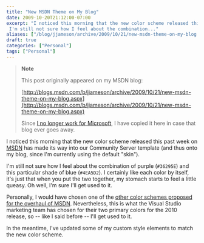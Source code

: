 ```yaml
---
title: "New MSDN Theme on My Blog"
date: 2009-10-20T21:12:00-07:00
excerpt: "I noticed this morning that the new color scheme released this past week on MSDN has made its way into our Community Server template (and thus onto my blog, since I'm currently using the default \"skin\"). 
 I'm still not sure how I feel about the combination..."
aliases: ["/blog/jjameson/archive/2009/10/21/new-msdn-theme-on-my-blog.aspx"]
draft: true
categories: ["Personal"]
tags: ["Personal"]
---
```


> **Note**
>
> This post originally appeared on my MSDN blog:
>
> [http://blogs.msdn.com/b/jjameson/archive/2009/10/21/new-msdn-theme-on-my-blog.aspx](http://blogs.msdn.com/b/jjameson/archive/2009/10/21/new-msdn-theme-on-my-blog.aspx)
>
> Since [I no longer work for Microsoft](/blog/jjameson/2011/09/02/last-day-with-microsoft), I have copied it here in case that blog ever goes away.

I noticed this morning that the new color scheme released this past week on [MSDN](http://msdn.microsoft.com/) has made its way into our Community Server template (and thus onto my blog, since I'm currently using the default "skin").

I'm still not sure how I feel about the combination of purple (`#36295E`) and this particular shade of blue (`#4EA5D2`). I certainly like each color by itself, it's just that when you put the two together, my stomach starts to feel a little queasy. Oh well, I'm sure I'll get used to it.

Personally, I would have chosen one of the [other color schemes proposed for the overhaul of MSDN](http://www.hanselman.com/blog/MSDNUpdatesAndRFCForYou.aspx). Nevertheless, this is what the Visual Studio marketing team has chosen for their two primary colors for the 2010 release, so -- like I said before -- I'll get used to it.

In the meantime, I've updated some of my custom style elements to match the new color scheme.

